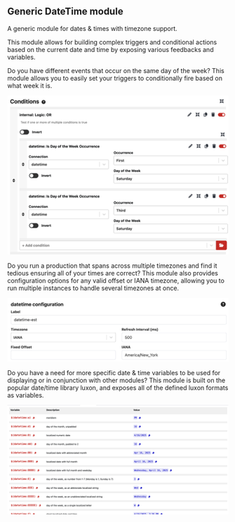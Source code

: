 ## Generic DateTime module

A generic module for dates & times with timezone support.

This module allows for building complex triggers and conditional actions based on the current date and time by exposing various feedbacks and variables.

Do you have different events that occur on the same day of the week? This module allows you to easily set your triggers to conditionally fire based on what week it is.

![Conditions Screenshot](conditions.png)

Do you run a production that spans across multiple timezones and find it tedious ensuring all of your times are correct? This module also provides configuration options for any valid offset or IANA timezone, allowing you to run multiple instances to handle several timezones at once.

![Config Screenshot](config.png)

Do you have a need for more specific date & time variables to be used for displaying or in conjunction with other modules? This module is built on the popular date/time library luxon, and exposes all of the defined luxon formats as variables.

![Variables Screenshot](variables.png)
